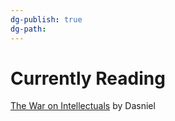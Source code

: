 ```yaml
---
dg-publish: true
dg-path:
---
```

 
# Currently Reading
[The War on Intellectuals](https://dasniel.com/f/the-war-on-intellectuals) by Dasniel